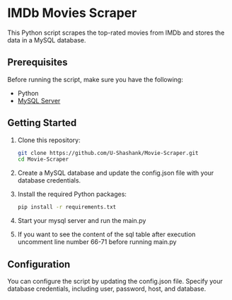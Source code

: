 # IMDb Movies Scraper

This Python script scrapes the top-rated movies from IMDb and stores the data in a MySQL database.

## Prerequisites

Before running the script, make sure you have the following:

- Python
- [MySQL Server](https://dev.mysql.com/downloads/mysql/)


## Getting Started

1. Clone this repository:
   ```bash
   git clone https://github.com/U-Shashank/Movie-Scraper.git
   cd Movie-Scraper
   ```
2. Create a MySQL database and update  the config.json file with your database credentials.

3. Install the required Python packages:
   ```bash
   pip install -r requirements.txt
   ```
4. Start your mysql server and run the main.py

5. If you want to see the content of the sql table after execution uncomment line number 66-71 before running main.py


## Configuration

You can configure the script by updating the config.json file. Specify your database credentials, including user, password, host, and database.
